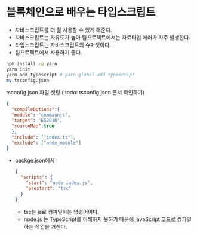 # 블록체인으로 배우는 타입스크립트
  - 자바스크립트를 더 잘 사용할 수 있게 해준다.
  - 자바스크립트는 자유도가 높아 팀프로젝트에서는 자료타입 에러가 자주 발생한다.
  - 타입스크립트는 자바스크립트의 슈퍼셋이다.
  - 팀프로젝트에서 사용하기 좋다.
  ```sh
  npm install -g yarn
  yarn init
  yarn add typescript # yarn global add typescript
  mv tsconfig.json
  ```
  tsconfig.json 파일 셋팅 ( <span style="font-size:14px">todo: tsconfig.json 문서 확인하기</span>)
  ```json
  {
    "compileOptions":{
    "module": "commaonjs",
    "target": "ES2016",
    "sourceMap":true
    },
    "include": ["index.ts"],
    "exclude": ["node_module"]
  }
  ```
  - packge.json에서
    ```json
    {
      "scripts": {
        "start": "node index.js",
        "prestart": "tsc"
      }
    }    
    ```
    - tsc는 js로 컴파일하는 명령어이다.
    - node.js 는 TypeScript를 이해하지 못하기 때문에 javaScript 코드로 컴파일하는 작업을 거친다.
    
